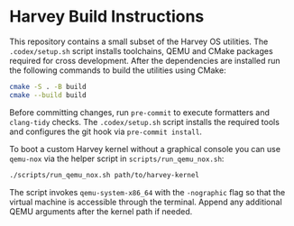 # Harvey Build Instructions

This repository contains a small subset of the Harvey OS utilities.
The `.codex/setup.sh` script installs toolchains, QEMU and CMake
packages required for cross development. After the dependencies are
installed run the following commands to build the utilities using
CMake:

```bash
cmake -S . -B build
cmake --build build
```

Before committing changes, run `pre-commit` to execute formatters and
`clang-tidy` checks. The `.codex/setup.sh` script installs the required
tools and configures the git hook via `pre-commit install`.

To boot a custom Harvey kernel without a graphical console you can use
`qemu-nox` via the helper script in `scripts/run_qemu_nox.sh`:

```bash
./scripts/run_qemu_nox.sh path/to/harvey-kernel
```

The script invokes `qemu-system-x86_64` with the `-nographic` flag so
that the virtual machine is accessible through the terminal. Append any
additional QEMU arguments after the kernel path if needed.
